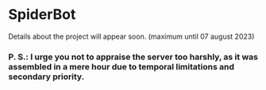 # SpiderBot
Details about the project will appear soon. (maximum until 07 august 2023)

<h3>P. S.: I urge you not to appraise the server too harshly, as it was assembled in a mere hour due to temporal limitations and secondary priority.</h3>

